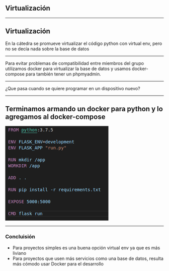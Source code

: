 ## Virtualización
----

## Virtualización
En la cátedra se promueve virtualizar el código python con virtual env, pero no se decía nada sobre la base de datos

----

Para evitar problemas de compatibilidad entre miembros del grupo utilizamos docker para virtualizar la base de datos y usamos docker-compose para también tener un phpmyadmin.

----

¿Que pasa cuando se quiere programar en un dispositivo nuevo?

----

Terminamos armando un docker para python y lo agregamos al docker-compose
----

<img src="static/dockerfile.png">

----

### Concluisión

* Para proyectos simples es una buena opción virtual env ya que es más liviano
* Para proyectos que usen más servicios como una base de datos, resulta más cómodo usar Docker para el desarrollo 